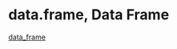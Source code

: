 data.frame, Data Frame
======================


[data_frame](https://github.com/dmparrishphd/Shapiro/blob/master/Files/1/6/0/data_frame.R)
